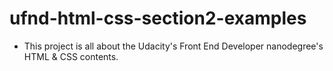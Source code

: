 # ufnd-html-css-section2-examples

- This project is all about the Udacity's Front End Developer nanodegree's HTML & CSS contents.
